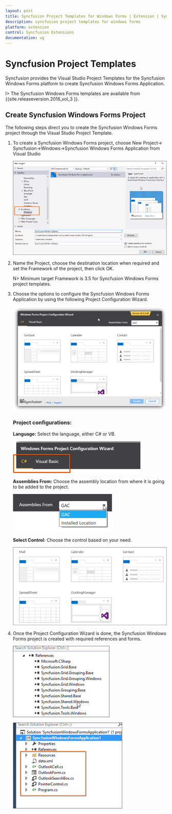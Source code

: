 ```yaml
---
layout: post
title: Syncfusion Project Templates for Windows Forms | Extension | Syncfusion
description: syncfusion project templates for windows forms
platform: extension
control: Syncfusion Extensions
documentation: ug
---
```



# Syncfusion Project Templates

Syncfusion provides the Visual Studio Project Templates for the Syncfusion Windows Forms platform to create Syncfusion Windows Forms Application. 

I> The Syncfusion Windows Forms templates are available from {{site.releaseversion.2016_vol_3 }}. 

## Create Syncfusion Windows Forms Project 

The following steps direct you to create the Syncfusion Windows Forms project through the Visual Studio Project Template. 

1. To create a Syncfusion Windows Forms project, choose New Project-> Syncfusion->Windows->Syncfusion Windows Forms Application from Visual Studio

   ![](Project-Template-images\Syncfusion-Project-Template-Gallery-1.png)

2. Name the Project, choose the destination location when required and set the Framework of the project, then click OK.  

   N> Minimum target Framework is 3.5 for Syncfusion Windows Forms project templates. 

3. Choose the options to configure the Syncfusion Windows Forms Application by using the following Project Configuration Wizard.  
  
   ![](Project-Template-images\Syncfusion-Project-Template-Gallery-2.png)
                                                     
   ### Project configurations: 

   **Language:** Select the language, either C# or VB. 

   ![](Project-Template-images\Syncfusion-Project-Template-Gallery-3.png)

   **Assemblies From:** Choose the assembly location from where it is going to be added to the project. 

   ![](Project-Template-images\Syncfusion-Project-Template-Gallery-4.png)

   **Select Control:** Choose the control based on your need. 

   ![](Project-Template-images\Syncfusion-Project-Template-Gallery-5.png)
      
4. Once the Project Configuration Wizard is done, the Syncfusion Windows Forms project is created with required references and forms. 

   ![](Project-Template-images\Syncfusion-Project-Template-Gallery-6.png)

   ![](Project-Template-images\Syncfusion-Project-Template-Gallery-7.png)